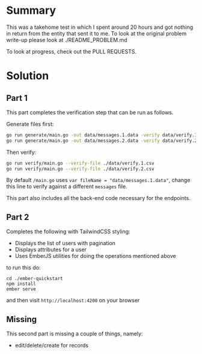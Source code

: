 # Summary

This was a takehome test in which I spent around 20 hours and got nothing in return from the entity that sent it to me.
To look at the original problem write-up please look at ./README_PROBLEM.md

To look at progress, check out the PULL REQUESTS.

# Solution

## Part 1

This part completes the verification step that can be run as follows.

Generate files first:

```sh
go run generate/main.go -out data/messages.1.data -verify data/verify.1.csv --seed 1560981440 -count 20
go run generate/main.go -out data/messages.2.data -verify data/verify.2.csv --seed 1560980000 -count 10000 -attrs 20 -events 300000 -maxevents 500 -dupes 10
```

Then verify:

```sh
go run verify/main.go --verify-file ./data/verify.1.csv
go run verify/main.go --verify-file ./data/verify.2.csv
```

By default `/main.go` uses `var fileName = "data/messages.1.data"`, change this line to verify against a different `messages` file.

This part also includes all the back-end code necessary for the endpoints.

## Part 2

Completes the following with TailwindCSS styling:

- Displays the list of users with pagination
- Displays attributes for a user
- Uses EmberJS utilities for doing the operations mentioned above

to run this do:

```
cd ./ember-quickstart
npm install
ember serve
```

and then visit `http://localhost:4200` on your browser

## Missing

This second part is missing a couple of things, namely:

- edit/delete/create for records

